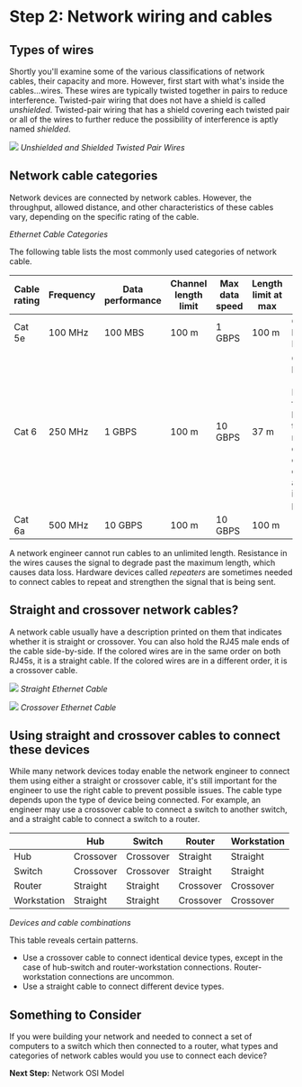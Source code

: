 
# Step 2: Network wiring and cables

## Types of wires

Shortly you'll examine some of the various classifications of network cables, their capacity and more. However, first start with what's inside the cables...wires. These wires are typically twisted together in pairs to reduce interference. Twisted-pair wiring that does not have a shield is called *unshielded*. Twisted-pair wiring that has a shield covering each twisted pair or all of the wires to further reduce the possibility of interference is aptly named *shielded*.

![](/posts/files/networking-102-the-topologies/assets/images/twisted-pair.png)
*Unshielded and Shielded Twisted Pair Wires*

## Network cable categories

Network devices are connected by network cables. However, the throughput, allowed distance, and other characteristics of these cables vary, depending on the specific rating of the cable.

*Ethernet Cable Categories*

The following table lists the most commonly used categories of network cable.

| Cable rating | Frequency | Data  performance | Channel length limit | Max data speed | Length limit at max | Notes                                                                                                        |
|--------------|-----------|-------------------|----------------------|----------------|---------------------|--------------------------------------------------------------------------------------------------------------|
| Cat 5e       | 100 MHz   | 100 MBS           | 100 m                | 1 GBPS         | 100 m               | Can handle 1G Ethernet                                                                                       |
| Cat 6        | 250 MHz   | 1 GBPS            | 100 m                | 10 GBPS        | 37 m                | Can handle 10G Ethernet for a length up to 55 meters depending on cabling quality and installation practices |
| Cat 6a       | 500 MHz   | 10 GBPS           | 100 m                | 10 GBPS        | 100 m               |                                                                                                              |

A network engineer cannot run cables to an unlimited length. Resistance in the wires causes the signal to degrade past the maximum length, which causes data loss. Hardware devices called *repeaters* are sometimes needed to connect cables to repeat and strengthen the signal that is being sent.

## Straight and crossover network cables?

A network cable usually have a description printed on them that indicates whether it is straight or crossover. You can also hold the RJ45 male ends of the cable side-by-side. If the colored wires are in the same order on both RJ45s, it is a straight cable. If the colored wires are in a different order, it is a crossover cable.

![](/assets/images/straight.png)
*Straight Ethernet Cable*


![](/assets/images/cross.png)
*Crossover Ethernet Cable*

## Using straight and crossover cables to connect these devices
While many network devices today enable the network engineer to connect them using either a straight or crossover cable, it's still important for the engineer to use the right cable to prevent possible issues. The cable type depends upon the type of device being connected. For example, an engineer may use a crossover cable to connect a switch to another switch, and a straight cable to connect a switch to a router.

|             | Hub       | Switch    | Router    | Workstation |
|-------------|-----------|-----------|-----------|-------------|
| Hub         | Crossover | Crossover | Straight  | Straight    |
| Switch      | Crossover | Crossover | Straight  | Straight    |
| Router      | Straight  | Straight  | Crossover | Crossover   |
| Workstation | Straight  | Straight  | Crossover | Crossover   |

*Devices and cable combinations*

This table reveals certain patterns.

* Use a crossover cable to connect identical device types, except in the case of hub-switch and router-workstation connections. Router-workstation connections are uncommon.
* Use a straight cable to connect different device types.

## Something to Consider

If you were building your network and needed to connect a set of computers to a switch which then connected to a router, what types and categories of network cables would you use to connect each device?


**Next Step:**  Network OSI Model

